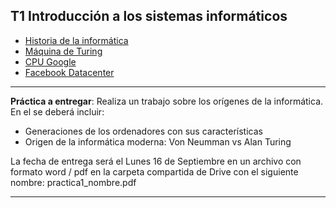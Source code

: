 
## T1  Introducción a los sistemas informáticos

- <a href="https://www.youtube.com/watch?v=8tpxARw1X04&t=145s">Historia de la informática</a>
- <a href="https://www.youtube.com/watch?v=HQF-QbIoTCw">Máquina de Turing</a> 
- <a href="https://www.youtube.com/watch?v=zDAYZU4A3w0">CPU Google</a>
- <a href="https://www.youtube.com/watch?v=2l6gI-ksdKs">Facebook Datacenter</a>

****

**Práctica a entregar**: Realiza un trabajo sobre los orígenes de la informática. En el se deberá incluir:
- Generaciones de los ordenadores con sus características
- Origen de la informática moderna: Von Neumman vs Alan Turing

La fecha de entrega será el Lunes 16 de Septiembre en un archivo con formato word / pdf en la carpeta compartida de Drive con el siguiente nombre: practica1_nombre.pdf

****

